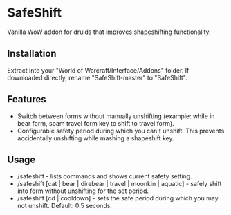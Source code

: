 # SafeShift
Vanilla WoW addon for druids that improves shapeshifting functionality.

## Installation
Extract into your "World of Warcraft/Interface/Addons" folder. If downloaded directly, rename "SafeShift-master" to "SafeShift".

## Features
* Switch between forms without manually unshifting (example: while in bear form, spam travel form key to shift to travel form).
* Configurable safety period during which you can't unshift. This prevents accidentally unshifting while mashing a shapeshift key.

## Usage
* /safeshift - lists commands and shows current safety setting.
* /safeshift [cat | bear | direbear | travel | moonkin | aquatic] - safely shift into form without unshifting for the set period.
* /safeshift [cd | cooldown] <value in seconds> - sets the safe period during which you may not unshift. Default: 0.5 seconds.